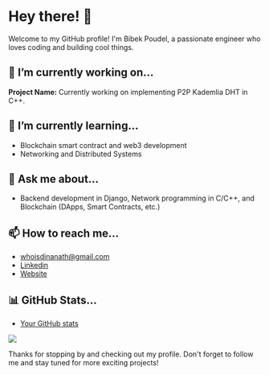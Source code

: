 

<!--
**whoisdinanath/whoisdinanath** is a ✨ _special_ ✨ repository because its `README.md` (this file) appears on your GitHub profile.

Here are some ideas to get you started:

- 🔭 I’m currently working on ...
- 🌱 I’m currently learning ...
- 👯 I’m looking to collaborate on ...
- 🤔 I’m looking for help with ...
- 💬 Ask me about ...
- 📫 How to reach me: ...
- 😄 Pronouns: ...
- ⚡ Fun fact: ...
-->

# Hey there! 👋

Welcome to my GitHub profile! I'm Bibek Poudel, a passionate engineer who loves coding and building cool things.

## 🔭 I’m currently working on...

**Project Name:** Currently working on implementing P2P Kademlia DHT in C++.

## 🌱 I’m currently learning...

- Blockchain smart contract and web3 development
- Networking and Distributed Systems

## 💬 Ask me about...

- Backend development in Django, Network programming in C/C++, and Blockchain (DApps, Smart Contracts, etc.)

## 📫 How to reach me...

- whoisdinanath@gmail.com
- [Linkedin](https://www.linkedin.com/in/whoisdinanath/)
- [Website](mbibek.dev)

<!-- ## ⚡ Fun fact about me...

- I love  -->

## 📊 GitHub Stats...

 - [Your GitHub stats](https://github-readme-stats.vercel.app/api?username=yourusername&show_icons=true&theme=radical)
<a>
    <img align="center" src="https://github-readme-stats.vercel.app/api?username=whoisdinanath&show_icons=true&theme=radical" />
</a>


Thanks for stopping by and checking out my profile. Don't forget to follow me and stay tuned for more exciting projects!





